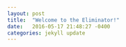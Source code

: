 ```yaml
---
layout: post
title:  "Welcome to the Eliminator!"
date:   2016-05-17 21:48:27 -0400
categories: jekyll update
---
```

